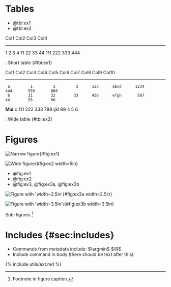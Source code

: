 
# Tables

* @tbl:ex1
* @tbl:ex2

Col1       Col2     Col3     Col4
------   ------    ------    ------
1             2      3       4
11           22      33      44
111         222     333      444

: Short table {#tbl:ex1}

  Col1      Col2      Col3      Col4     Col5      Col6      Col7      Col8      Col9     Col10
------     -----     -----     -----    -----     -----     -----     -----     -----    ------
     a         1         2         3      123      abcd      1234       444       555       666
     b        11        22        33      456      efgh       567        44        55        66
<!-- -->
**Mid**
     c       111       222       333      789      ijkl        89         4         5         6

: Wide table {#tbl:ex2}


# Figures

![Narrow figure](figures/diamonds){#fig:ex1}

![Wide figure](figures/densities){#fig:ex2 width=5in}

* @fig:ex1
* @fig:ex2
* @fig:ex3, @fig:ex3a, @fig:ex3b

<div id="fig:ex3">

![Figure with 'width=2.5in'](figures/gaussian2d){#fig:ex3a width=2.5in}

![Figure with 'width=3.5in'\ [^f]](figures/anscombe){#fig:ex3b width=3.5in}

Sub-figures [^g]
</div>

[^f]: Footnote in sub-figure caption.
[^g]: Footnote in figure caption.


# Includes {#sec:includes}

* Commands from metadata include: $\argmin$ $\R$
* Include command in body (there should be text after this):

{% include utils/ext.md %}
